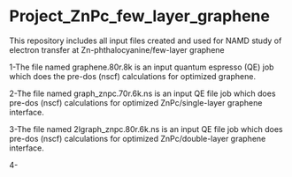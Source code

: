 # Project_ZnPc_few_layer_graphene
This repository includes all input files created and used for NAMD study of electron transfer at Zn-phthalocyanine/few-layer graphene

1-The file named graphene.80r.8k is an input quantum espresso (QE) job which does the pre-dos (nscf) calculations for optimized graphene.

2-The file named graph_znpc.70r.6k.ns is an input QE file job which does pre-dos (nscf) calculations for optimized ZnPc/single-layer graphene interface.

3-The file named 2lgraph_znpc.80r.6k.ns is an input QE file job which does pre-dos (nscf) calculations for optimized ZnPc/double-layer graphene interface.

4-

